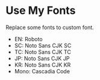 # Use My Fonts

Replace some fonts to custom font.

- EN: Roboto
- SC: Noto Sans CJK SC
- TC: Noto Sans CJK TC
- JP: Noto Sans CJK JP
- KR: Noto Sans CJK KR
- Mono: Cascadia Code
